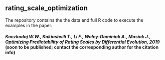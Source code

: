 ## rating_scale_optimization
The repository contains the the data and full R code to execute the examples in the paper: 
#### *Koczkodaj W.W., Kakiashvili T., Li F., Wolny-Dominiak A., Masiak J., Optimizing Predictability of Rating Scales by Differential Evolution, 2019* (soon to be published; contact the corresponding author for the citation info)



